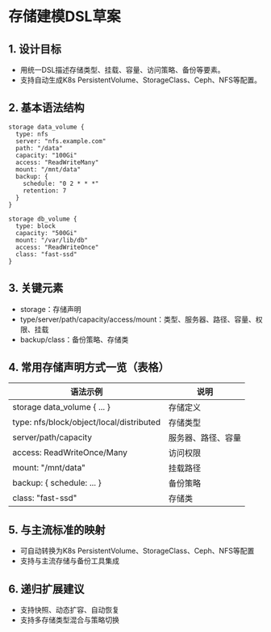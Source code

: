 # 存储建模DSL草案

## 1. 设计目标

- 用统一DSL描述存储类型、挂载、容量、访问策略、备份等要素。
- 支持自动生成K8s PersistentVolume、StorageClass、Ceph、NFS等配置。

## 2. 基本语法结构

```dsl
storage data_volume {
  type: nfs
  server: "nfs.example.com"
  path: "/data"
  capacity: "100Gi"
  access: "ReadWriteMany"
  mount: "/mnt/data"
  backup: {
    schedule: "0 2 * * *"
    retention: 7
  }
}

storage db_volume {
  type: block
  capacity: "500Gi"
  mount: "/var/lib/db"
  access: "ReadWriteOnce"
  class: "fast-ssd"
}
```

## 3. 关键元素

- storage：存储声明
- type/server/path/capacity/access/mount：类型、服务器、路径、容量、权限、挂载
- backup/class：备份策略、存储类

## 4. 常用存储声明方式一览（表格）

| 语法示例                                      | 说明           |
|-----------------------------------------------|----------------|
| storage data_volume { ... }                   | 存储定义       |
| type: nfs/block/object/local/distributed      | 存储类型       |
| server/path/capacity                          | 服务器、路径、容量 |
| access: ReadWriteOnce/Many                    | 访问权限       |
| mount: "/mnt/data"                            | 挂载路径       |
| backup: { schedule: ... }                     | 备份策略       |
| class: "fast-ssd"                             | 存储类         |

## 5. 与主流标准的映射

- 可自动转换为K8s PersistentVolume、StorageClass、Ceph、NFS等配置
- 支持与主流存储与备份工具集成

## 6. 递归扩展建议

- 支持快照、动态扩容、自动恢复
- 支持多存储类型混合与策略切换
